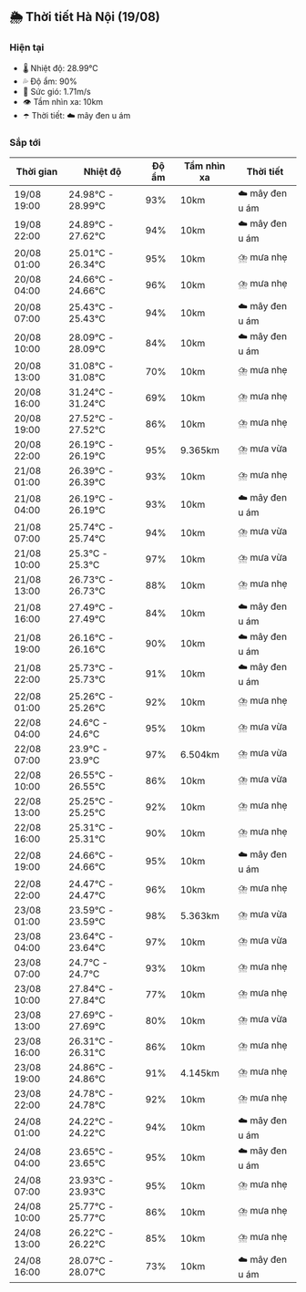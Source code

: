 ## 🌦️ Thời tiết Hà Nội (19/08)

### Hiện tại

- 🌡️ Nhiệt độ: 28.99℃
- 💦 Độ ẩm: 90%
- 💨 Sức gió: 1.71m/s
- 👁️ Tầm nhìn xa: 10km
- ☂️ Thời tiết: ☁️ mây đen u ám

### Sắp tới

| Thời gian | Nhiệt độ | Độ ẩm | Tầm nhìn xa | Thời tiết |
| --- | --- | --- | --- | --- |
| 19/08 19:00 | 24.98℃ - 28.99℃ | 93% | 10km | ☁️ mây đen u ám |
| 19/08 22:00 | 24.89℃ - 27.62℃ | 94% | 10km | ☁️ mây đen u ám |
| 20/08 01:00 | 25.01℃ - 26.34℃ | 95% | 10km | ⛈️ mưa nhẹ |
| 20/08 04:00 | 24.66℃ - 24.66℃ | 96% | 10km | ⛈️ mưa nhẹ |
| 20/08 07:00 | 25.43℃ - 25.43℃ | 94% | 10km | ☁️ mây đen u ám |
| 20/08 10:00 | 28.09℃ - 28.09℃ | 84% | 10km | ☁️ mây đen u ám |
| 20/08 13:00 | 31.08℃ - 31.08℃ | 70% | 10km | ⛈️ mưa nhẹ |
| 20/08 16:00 | 31.24℃ - 31.24℃ | 69% | 10km | ⛈️ mưa nhẹ |
| 20/08 19:00 | 27.52℃ - 27.52℃ | 86% | 10km | ⛈️ mưa nhẹ |
| 20/08 22:00 | 26.19℃ - 26.19℃ | 95% | 9.365km | ⛈️ mưa vừa |
| 21/08 01:00 | 26.39℃ - 26.39℃ | 93% | 10km | ⛈️ mưa nhẹ |
| 21/08 04:00 | 26.19℃ - 26.19℃ | 93% | 10km | ☁️ mây đen u ám |
| 21/08 07:00 | 25.74℃ - 25.74℃ | 94% | 10km | ⛈️ mưa vừa |
| 21/08 10:00 | 25.3℃ - 25.3℃ | 97% | 10km | ⛈️ mưa vừa |
| 21/08 13:00 | 26.73℃ - 26.73℃ | 88% | 10km | ⛈️ mưa nhẹ |
| 21/08 16:00 | 27.49℃ - 27.49℃ | 84% | 10km | ☁️ mây đen u ám |
| 21/08 19:00 | 26.16℃ - 26.16℃ | 90% | 10km | ☁️ mây đen u ám |
| 21/08 22:00 | 25.73℃ - 25.73℃ | 91% | 10km | ☁️ mây đen u ám |
| 22/08 01:00 | 25.26℃ - 25.26℃ | 92% | 10km | ⛈️ mưa nhẹ |
| 22/08 04:00 | 24.6℃ - 24.6℃ | 95% | 10km | ⛈️ mưa vừa |
| 22/08 07:00 | 23.9℃ - 23.9℃ | 97% | 6.504km | ⛈️ mưa vừa |
| 22/08 10:00 | 26.55℃ - 26.55℃ | 86% | 10km | ⛈️ mưa vừa |
| 22/08 13:00 | 25.25℃ - 25.25℃ | 92% | 10km | ⛈️ mưa nhẹ |
| 22/08 16:00 | 25.31℃ - 25.31℃ | 90% | 10km | ⛈️ mưa nhẹ |
| 22/08 19:00 | 24.66℃ - 24.66℃ | 95% | 10km | ☁️ mây đen u ám |
| 22/08 22:00 | 24.47℃ - 24.47℃ | 96% | 10km | ⛈️ mưa nhẹ |
| 23/08 01:00 | 23.59℃ - 23.59℃ | 98% | 5.363km | ⛈️ mưa vừa |
| 23/08 04:00 | 23.64℃ - 23.64℃ | 97% | 10km | ⛈️ mưa vừa |
| 23/08 07:00 | 24.7℃ - 24.7℃ | 93% | 10km | ⛈️ mưa nhẹ |
| 23/08 10:00 | 27.84℃ - 27.84℃ | 77% | 10km | ⛈️ mưa nhẹ |
| 23/08 13:00 | 27.69℃ - 27.69℃ | 80% | 10km | ⛈️ mưa vừa |
| 23/08 16:00 | 26.31℃ - 26.31℃ | 86% | 10km | ⛈️ mưa nhẹ |
| 23/08 19:00 | 24.86℃ - 24.86℃ | 91% | 4.145km | ⛈️ mưa nhẹ |
| 23/08 22:00 | 24.78℃ - 24.78℃ | 92% | 10km | ⛈️ mưa nhẹ |
| 24/08 01:00 | 24.22℃ - 24.22℃ | 94% | 10km | ☁️ mây đen u ám |
| 24/08 04:00 | 23.65℃ - 23.65℃ | 95% | 10km | ☁️ mây đen u ám |
| 24/08 07:00 | 23.93℃ - 23.93℃ | 95% | 10km | ⛈️ mưa nhẹ |
| 24/08 10:00 | 25.77℃ - 25.77℃ | 86% | 10km | ⛈️ mưa nhẹ |
| 24/08 13:00 | 26.22℃ - 26.22℃ | 85% | 10km | ⛈️ mưa nhẹ |
| 24/08 16:00 | 28.07℃ - 28.07℃ | 73% | 10km | ☁️ mây đen u ám |
